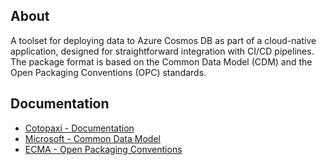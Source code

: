 ## About

A toolset for deploying data to Azure Cosmos DB as part of a cloud-native application, designed for straightforward integration with CI/CD pipelines. The package format is based on the Common Data Model (CDM) and the Open Packaging Conventions (OPC) standards.

## Documentation

- [Cotopaxi - Documentation](https://alexanderkozlenko.github.io/cotopaxi)
- [Microsoft - Common Data Model](https://learn.microsoft.com/en-us/common-data-model)
- [ECMA - Open Packaging Conventions](https://ecma-international.org/publications-and-standards/standards/ecma-376)
